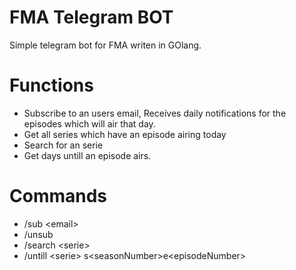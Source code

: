 # FMA Telegram BOT
Simple telegram bot for FMA writen in GOlang.

# Functions
* Subscribe to an users email, Receives daily notifications for the episodes which will air that day.
* Get all series which have an episode airing today
* Search for an serie
* Get days untill an episode airs.

# Commands
* /sub \<email\>
* /unsub
* /search \<serie\>
* /untill \<serie\> s\<seasonNumber\>e\<episodeNumber\>
